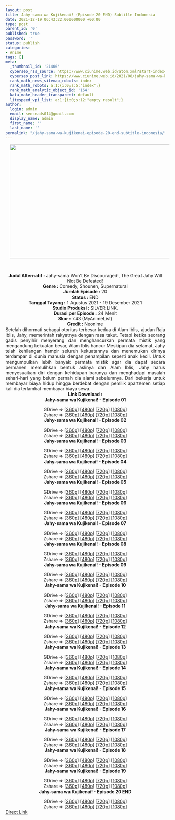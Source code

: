 ```yaml
---
layout: post
title: Jahy-sama wa Kujikenai! (Episode 20 END) Subtitle Indonesia
date: 2021-12-19 06:43:22.000000000 +00:00
type: post
parent_id: '0'
published: true
password: ''
status: publish
categories:
- Anime
tags: []
meta:
  _thumbnail_id: '21406'
  cyberseo_rss_source: https://www.ciunime.web.id/atom.xml?start-index=1
  cyberseo_post_link: https://www.ciunime.web.id/2021/08/jahy-sama-wa-kujikenai-subtitle.html
  rank_math_news_sitemap_robots: index
  rank_math_robots: a:1:{i:0;s:5:"index";}
  rank_math_analytic_object_id: '164'
  kata_make_header_transparent: default
  litespeed_vpi_list: a:1:{i:0;s:12:"empty result";}
author:
  login: admin
  email: senseads014@gmail.com
  display_name: admin
  first_name: ''
  last_name: ''
permalink: "/jahy-sama-wa-kujikenai-episode-20-end-subtitle-indonesia/"
---
```

<div>
<div class="separator" style="clear: both; text-align: center;"><a href="https://1.bp.blogspot.com/-0QNS8yHhizw/YQuirOS1_KI/AAAAAAAAfAA/02tyLnR5R-gvLnFj10hfIehIcRQTz-J7QCLcBGAsYHQ/s1280/Jahy-sama%2Bwa%2BKujikenai%2521.jpg" style="margin-left: 1em; margin-right: 1em;"><img border="0" data-original-height="720" data-original-width="1280" height="360" src="{{ site.baseurl }}/assets/2021/12/Jahy-sama%2Bwa%2BKujikenai%2521.jpg" width="640" /></a></div>
<p><b><br /></b></div>
<div style="text-align: center;"><b style="font-weight: bold;">Judul</b><b style="font-weight: bold;"><b> Alternatif</b> :</b> Jahy-sama Won't Be Discouraged!, The Great Jahy Will Not Be Defeated!</div>
<div style="text-align: center;"><b><b>Genre :</b></b> Comedy, Shounen, Supernatural</div>
<div style="text-align: center;"><b>Jumlah Episode :</b> 20<br /><b>Status : </b>END<br /><b>Tanggal Tayang :</b> 1 Agustus 2021&nbsp;- 19 Desember 2021<br /><b>Studio Produksi :</b> SILVER LINK.<br /><b>Durasi per Episode :</b> 24 Menit</div>
<div style="text-align: center;"><b>Skor :</b> 7.43 (MyAnimeList)<br /><b>Credit :</b> Neonime</div>
<div style="text-align: center;"></div>
<div style="text-align: justify;">Setelah dihormati sebagai otoritas terbesar kedua di Alam Iblis, ajudan Raja Iblis, Jahy, memerintah rakyatnya dengan rasa takut. Tetapi ketika seorang gadis penyihir menyerang dan menghancurkan permata mistik yang mengandung kekuatan besar, Alam Iblis hancur.Meskipun dia selamat, Jahy telah kehilangan hampir seluruh kekuatannya dan menemukan dirinya terdampar di dunia manusia dengan penampilan seperti anak kecil. Untuk mengumpulkan lebih banyak permata mistik agar dia dapat secara permanen memulihkan bentuk aslinya dan Alam Iblis, Jahy harus menyesuaikan diri dengan kehidupan barunya dan menghadapi masalah sehari-hari yang belum pernah dia alami sebelumnya. Dari bekerja untuk membayar biaya hidup hingga berdebat dengan pemilik apartemen setiap kali dia terlambat membayar biaya sewa.</div>
<div style="text-align: justify;"></div>
<div style="text-align: justify;"></div>
<div style="text-align: center;"><b>Link Download :</b></div>
<div style="text-align: center;"><b>Jahy-sama wa Kujikenai!&nbsp;- Episode 01</b></p>
<div style="text-align: center;">GDrive =&gt; [<a href="https://acefile.co/f/51366009/neonime_jahy-agung-pantang-mundur-01-360p-zip" target="_blank" rel="noopener">360p</a>] [<a href="https://acefile.co/f/51365416/neonime_jahy-agung-pantang-mundur-01-480p-zip" target="_blank" rel="noopener">480p</a>] [<a href="https://acefile.co/f/51365411/neonime_jahy-agung-pantang-mundur-01-720p-zip" target="_blank" rel="noopener">720p</a>] [<a href="https://acefile.co/f/51366013/neonime_jahy-agung-pantang-mundur-01-1080p-zip" target="_blank" rel="noopener">1080p</a>]<br />Zshare =&gt; [<a href="https://www17.zippyshare.com/v/mJOh4grh/file.html" target="_blank" rel="noopener">360p</a>] [<a href="https://www105.zippyshare.com/v/PcgdfPxH/file.html" target="_blank" rel="noopener">480p</a>] [<a href="https://www75.zippyshare.com/v/eSwD42NM/file.html" target="_blank" rel="noopener">720p</a>] [<a href="https://www78.zippyshare.com/v/bOtkSIhC/file.html" target="_blank" rel="noopener">1080p</a>]</div>
<div style="text-align: center;"><b>Jahy-sama wa Kujikenai!&nbsp;- Episode 02</b></p>
<div>GDrive =&gt; [<a href="https://acefile.co/f/51944489/jwk-02-360p-samehadaku-sbs-mp4" target="_blank" rel="noopener">360p</a>] [<a href="https://acefile.co/f/51946462/neonime_jahy_agung_pantang_mundur_-_02-480p-zip" target="_blank" rel="noopener">480p</a>] [<a href="https://acefile.co/f/51946711/neonime_jahy_agung_pantang_mundur_-_02-720p-zip" target="_blank" rel="noopener">720p</a>] [<a href="https://acefile.co/f/51947098/neonime_jahy_agung_pantang_mundur_-_02-1080p-zip" target="_blank" rel="noopener">1080p</a>]<br />Zshare =&gt; [<a href="https://www44.zippyshare.com/v/VvaUEJ2Q/file.html" target="_blank" rel="noopener">360p</a>] [<a href="https://www101.zippyshare.com/v/pC9Bp9ve/file.html" target="_blank" rel="noopener">480p</a>] [<a href="https://www61.zippyshare.com/v/WuSZB5Ve/file.html" target="_blank" rel="noopener">720p</a>] [<a href="https://www12.zippyshare.com/v/HqSolzmh/file.html" target="_blank" rel="noopener">1080p</a>]</div>
<div>
<div><b>Jahy-sama wa Kujikenai!&nbsp;- Episode 03</b></p>
<div>GDrive =&gt; [<a href="https://mir.cr/0Q07WJ5A" target="_blank" rel="noopener">360p</a>] [<a href="https://acefile.co/f/52522447/neonime_jahy_agung_pantang_mundur__-_03-480p-zip" target="_blank" rel="noopener">480p</a>] [<a href="https://acefile.co/f/52522444/neonime_jahy_agung_pantang_mundur__-_03-720p-zip" target="_blank" rel="noopener">720p</a>] [<a href="https://acefile.co/f/52522439/neonime_jahy_agung_pantang_mundur__-_03-1080p-zip" target="_blank" rel="noopener">1080p</a>]<br />Zshare =&gt; [<a href="https://www4.zippyshare.com/v/ZeXvWY3b/file.html" target="_blank" rel="noopener">360p</a>] [<a href="https://www75.zippyshare.com/v/HKXYOAJm/file.html" target="_blank" rel="noopener">480p</a>] [<a href="https://www29.zippyshare.com/v/gDuGsegA/file.html" target="_blank" rel="noopener">720p</a>] [<a href="https://www82.zippyshare.com/v/3Md3mHej/file.html" target="_blank" rel="noopener">1080p</a>]</div>
</div>
<div><b>Jahy-sama wa Kujikenai!&nbsp;- Episode 04</b></p>
<div>GDrive =&gt; [<a href="https://acefile.co/f/53635557/jwk-04-360p-samehadaku-care-mp4" target="_blank" rel="noopener">360p</a>] [<a href="https://acefile.co/f/53637065/neonime_jwk-04-480p-zip" target="_blank" rel="noopener">480p</a>] [<a href="https://acefile.co/f/53637214/neonime_jwk-04-720p-zip" target="_blank" rel="noopener">720p</a>] [<a href="https://acefile.co/f/53637478/neonime_jwk-04-1080p-zip" target="_blank" rel="noopener">1080p</a>]<br />Zshare =&gt; [<a href="https://www69.zippyshare.com/v/W21o4Tlx/file.html" target="_blank" rel="noopener">360p</a>] [<a href="https://www37.zippyshare.com/v/q5CE6K2v/file.html" target="_blank" rel="noopener">480p</a>] [<a href="https://www41.zippyshare.com/v/OFGNtj7A/file.html" target="_blank" rel="noopener">720p</a>] [<a href="https://www96.zippyshare.com/v/4kPvCjW3/file.html" target="_blank" rel="noopener">1080p</a>]</div>
</div>
</div>
<div><b>Jahy-sama wa Kujikenai!&nbsp;- Episode 05</b></p>
<div>GDrive =&gt; [<a href="https://acefile.co/f/54189458/neonime_jahy_agung_pantang_mundur_-_05-360p-zip" target="_blank" rel="noopener">360p</a>] [<a href="https://acefile.co/f/54188357/neonime_jahy_agung_pantang_mundur_-_05-480p-zip" target="_blank" rel="noopener">480p</a>] [<a href="https://acefile.co/f/54188352/neonime_jahy_agung_pantang_mundur_-_05-720p-zip" target="_blank" rel="noopener">720p</a>] [<a href="https://acefile.co/f/54189398/neonime_jahy_agung_pantang_mundur_-_05-1080p-zip" target="_blank" rel="noopener">1080p</a>]<br />Zshare =&gt; [<a href="https://www24.zippyshare.com/v/NkN8bySQ/file.html" target="_blank" rel="noopener">360p</a>] [<a href="https://www78.zippyshare.com/v/q1qmhsEM/file.html" target="_blank" rel="noopener">480p</a>] [<a href="https://www101.zippyshare.com/v/23MlkOJQ/file.html" target="_blank" rel="noopener">720p</a>] [<a href="https://www37.zippyshare.com/v/Bz7jctZG/file.html" target="_blank" rel="noopener">1080p</a>]</div>
</div>
<div><b>Jahy-sama wa Kujikenai!&nbsp;- Episode 06</b></p>
<div>GDrive =&gt; [<a href="https://acefile.co/f/54727534/jwk-06-360p-samehadaku-care-mp4" target="_blank" rel="noopener">360p</a>] [<a href="https://acefile.co/f/54728877/neonime_jahy_agung_pantang_mundur_-_06-480p-zip" target="_blank" rel="noopener">480p</a>] [<a href="https://acefile.co/f/54729468/neonime_jahy_agung_pantang_mundur_-_06-720p-zip" target="_blank" rel="noopener">720p</a>] [<a href="https://acefile.co/f/54729820/neonime_jahy_agung_pantang_mundur_-_06-1080p-zip" target="_blank" rel="noopener">1080p</a>]<br />Zshare =&gt; [<a href="https://www15.zippyshare.com/v/2X1IMC0U/file.html" target="_blank" rel="noopener">360p</a>] [<a href="https://acefile.co/f/54728877/neonime_jahy_agung_pantang_mundur_-_06-480p-zip" target="_blank" rel="noopener">480p</a>] [<a href="https://www1.zippyshare.com/v/XxshAcyk/file.html" target="_blank" rel="noopener">720p</a>] [<a href="https://www39.zippyshare.com/v/AUOWtFtn/file.html" target="_blank" rel="noopener">1080p</a>]</div>
</div>
<div><b>Jahy-sama wa Kujikenai!&nbsp;- Episode 07</b></p>
<div>GDrive =&gt; [<a href="https://acefile.co/f/55295318/jwk-07-360p-samehadaku-care-mp4" target="_blank" rel="noopener">360p</a>] [<a href="https://acefile.co/f/55298206/neonime_jahy_agung_pantang_mundur_-_07-480p-zip" target="_blank" rel="noopener">480p</a>] [<a href="https://acefile.co/f/55298287/neonime_jahy_agung_pantang_mundur_-_07-720p-zip" target="_blank" rel="noopener">720p</a>] [<a href="https://acefile.co/f/55298561/neonime_jahy_agung_pantang_mundur_-_07-1080p-zip" target="_blank" rel="noopener">1080p</a>]<br />Zshare =&gt; [<a href="https://www67.zippyshare.com/v/zeX70gSL/file.html" target="_blank" rel="noopener">360p</a>] [<a href="https://www91.zippyshare.com/v/6B2NQVyh/file.html" target="_blank" rel="noopener">480p</a>] [<a href="https://www91.zippyshare.com/v/xcH7lfT9/file.html" target="_blank" rel="noopener">720p</a>] [<a href="https://www99.zippyshare.com/v/8ezExaic/file.html" target="_blank" rel="noopener">1080p</a>]</div>
</div>
<div><b>Jahy-sama wa Kujikenai!&nbsp;- Episode 08</b></p>
<div>GDrive =&gt; [<a href="https://www.mirrored.to/files/YCVFXZ2U/" target="_blank" rel="noopener">360p</a>] [<a href="https://mir.cr/OP5DPH0A" target="_blank" rel="noopener">480p</a>] [<a href="https://mir.cr/17HNZQ5X" target="_blank" rel="noopener">720p</a>] [<a href="https://mir.cr/1SMQ1WSO" target="_blank" rel="noopener">1080p</a>]<br />Zshare =&gt; [<a href="https://www51.zippyshare.com/v/rWSYWLsb/file.html" target="_blank" rel="noopener">360p</a>] [<a href="https://www102.zippyshare.com/v/LJwVI0Ou/file.html" target="_blank" rel="noopener">480p</a>] [<a href="https://www16.zippyshare.com/v/IosM7RZ5/file.html" target="_blank" rel="noopener">720p</a>] [<a href="https://www52.zippyshare.com/v/YzMGHPLy/file.html" target="_blank" rel="noopener">1080p</a>]</div>
</div>
<div><b>Jahy-sama wa Kujikenai!&nbsp;- Episode 09</b></p>
<div>GDrive =&gt; [<a href="https://acefile.co/f/56530129/jwk-9-360p-samehadaku-care-mp4" target="_blank" rel="noopener">360p</a>] [<a href="https://acefile.co/f/56534471/neonime_jahy_agung_pantang_mundur_-_09-480p-zip" target="_blank" rel="noopener">480p</a>] [<a href="https://acefile.co/f/56534473/neonime_jahy_agung_pantang_mundur_-_09-720p-zip" target="_blank" rel="noopener">720p</a>] [<a href="https://acefile.co/f/56534475/neonime_jahy_agung_pantang_mundur_-_09-1080p-zip" target="_blank" rel="noopener">1080p</a>]<br />Zshare =&gt; [<a href="https://www30.zippyshare.com/v/VGuO2kSA/file.html" target="_blank" rel="noopener">360p</a>] [<a href="https://www102.zippyshare.com/v/nfxr2IbQ/file.html" target="_blank" rel="noopener">480p</a>] [<a href="https://www57.zippyshare.com/v/Tx7And1U/file.html" target="_blank" rel="noopener">720p</a>] [<a href="https://www56.zippyshare.com/v/B6lhUyWv/file.html" target="_blank" rel="noopener">1080p</a>]</div>
</div>
<div><b>Jahy-sama wa Kujikenai!&nbsp;- Episode 10</b></p>
<div>GDrive =&gt; [<a href="https://acefile.co/f/57149951/snp-1-360p-samehadaku-care-mp4" target="_blank" rel="noopener">360p</a>] [<a href="https://acefile.co/f/57169384/neonime_jahy-agung-pantang-mundur-10-480p-zip" target="_blank" rel="noopener">480p</a>] [<a href="https://acefile.co/f/57170613/neonime_jahy-agung-pantang-mundur-10-720p-zip" target="_blank" rel="noopener">720p</a>] [<a href="https://acefile.co/f/57170616/neonime_jahy-agung-pantang-mundur-10-1080p-zip" target="_blank" rel="noopener">1080p</a>]<br />Zshare =&gt; [<a href="https://www76.zippyshare.com/v/ay10BEt1/file.html" target="_blank" rel="noopener">360p</a>] [<a href="https://www12.zippyshare.com/v/PRWDL3xX/file.html" target="_blank" rel="noopener">480p</a>] [<a href="https://www38.zippyshare.com/v/z7bQGbwN/file.html" target="_blank" rel="noopener">720p</a>] [<a href="https://www23.zippyshare.com/v/6ZwtXz8B/file.html" target="_blank" rel="noopener">1080p</a>]</div>
</div>
<div><b>Jahy-sama wa Kujikenai!&nbsp;- Episode 11</b></p>
<div>GDrive =&gt; [<a href="https://acefile.co/f/57746151/jwk-11-360p-samehadaku-care-mp4" target="_blank" rel="noopener">360p</a>] [<a href="https://acefile.co/f/57743522/neonime_jahy_agung_pantang_mundur__-_11-480p-zip" target="_blank" rel="noopener">480p</a>] [<a href="https://acefile.co/f/57743597/neonime_jahy_agung_pantang_mundur__-_11-720p-zip" target="_blank" rel="noopener">720p</a>] [<a href="https://acefile.co/f/57743917/neonime_jahy_agung_pantang_mundur__-_11-1080p-zip" target="_blank" rel="noopener">1080p</a>]<br />Zshare =&gt; [<a href="https://www61.zippyshare.com/v/ZhKkBi1u/file.html" target="_blank" rel="noopener">360p</a>] [<a href="https://www37.zippyshare.com/v/jfBDEl3B/file.html" target="_blank" rel="noopener">480p</a>] [<a href="https://www31.zippyshare.com/v/5m5yFEAy/file.html" target="_blank" rel="noopener">720p</a>] [<a href="https://www93.zippyshare.com/v/Rgnma18y/file.html" target="_blank" rel="noopener">1080p</a>]</div>
</div>
<div><b>Jahy-sama wa Kujikenai!&nbsp;- Episode 12</b></p>
<div>GDrive =&gt; [<a href="https://www.mp4upload.com/qr3ohev3da96" target="_blank" rel="noopener">360p</a>] [<a href="https://acefile.co/f/58303333/neonime_jahy_agung_pantang_mundur__-_12-480p-zip" target="_blank" rel="noopener">480p</a>] [<a href="https://acefile.co/f/58303489/neonime_jahy_agung_pantang_mundur__-_12-720p-zip" target="_blank" rel="noopener">720p</a>] [<a href="https://acefile.co/f/58303493/neonime_jahy_agung_pantang_mundur__-_12-1080p-zip" target="_blank" rel="noopener">1080p</a>]<br />Zshare =&gt; [<a href="https://www47.zippyshare.com/v/ATIIj85Y/file.html" target="_blank" rel="noopener">360p</a>] [<a href="https://www117.zippyshare.com/v/An4Ihja3/file.html" target="_blank" rel="noopener">480p</a>] [<a href="https://www81.zippyshare.com/v/m6c9pqq0/file.html" target="_blank" rel="noopener">720p</a>] [<a href="https://www70.zippyshare.com/v/dDuKKqiH/file.html" target="_blank" rel="noopener">1080p</a>]</div>
</div>
<div><b>Jahy-sama wa Kujikenai!&nbsp;- Episode 13</b></p>
<div>GDrive =&gt; [<a href="https://www.mp4upload.com/72sjadydtsin" target="_blank" rel="noopener">360p</a>] [<a href="https://acefile.co/f/58834554/neonime_jahy_agung_pantang_mundur_-_13-480p-zip" target="_blank" rel="noopener">480p</a>] [<a href="https://acefile.co/f/58834574/neonime_jahy_agung_pantang_mundur_-_13-720p-zip" target="_blank" rel="noopener">720p</a>] [<a href="https://acefile.co/f/58834898/neonime_jahy_agung_pantang_mundur_-_13-1080p-zip" target="_blank" rel="noopener">1080p</a>]<br />Zshare =&gt; [<a href="https://www33.zippyshare.com/v/7HLuj3rE/file.html" target="_blank" rel="noopener">360p</a>] [<a href="https://www53.zippyshare.com/v/eeQXULqj/file.html" target="_blank" rel="noopener">480p</a>] [<a href="https://www6.zippyshare.com/v/Xlx4pRGy/file.html" target="_blank" rel="noopener">720p</a>] [<a href="https://www85.zippyshare.com/v/I7CMp8nK/file.html" target="_blank" rel="noopener">1080p</a>]</div>
</div>
<div><b>Jahy-sama wa Kujikenai!&nbsp;- Episode 14</b></p>
<div>GDrive =&gt; [<a href="https://www.mp4upload.com/eahuww7nhmfo" target="_blank" rel="noopener">360p</a>] [<a href="https://acefile.co/f/59348181/neonime_jahy_agung_pantang_mundur_-_14-480p-zip" target="_blank" rel="noopener">480p</a>] [<a href="https://acefile.co/f/59348184/neonime_jahy_agung_pantang_mundur_-_14-720p-zip" target="_blank" rel="noopener">720p</a>] [<a href="https://acefile.co/f/59348185/neonime_jahy_agung_pantang_mundur_-_14-1080p-zip" target="_blank" rel="noopener">1080p</a>]<br />Zshare =&gt; [<a href="https://www97.zippyshare.com/v/SG6xfrDA/file.html" target="_blank" rel="noopener">360p</a>] [<a href="https://www85.zippyshare.com/v/o8XBhcPe/file.html" target="_blank" rel="noopener">480p</a>] [<a href="https://www120.zippyshare.com/v/W29jmgDE/file.html" target="_blank" rel="noopener">720p</a>] [<a href="https://www46.zippyshare.com/v/Q08BMKwN/file.html" target="_blank" rel="noopener">1080p</a>]</div>
</div>
<div><b>Jahy-sama wa Kujikenai!&nbsp;- Episode 15</b></p>
<div>GDrive =&gt; [<a href="https://www.mp4upload.com/4rjle1se5cy2" target="_blank" rel="noopener">360p</a>] [<a href="https://acefile.co/f/59938671/neonime_jahy_agung_pantang_mundur_-_15-480p-zip" target="_blank" rel="noopener">480p</a>] [<a href="https://acefile.co/f/59938673/neonime_jahy_agung_pantang_mundur_-_15-720p-zip" target="_blank" rel="noopener">720p</a>] [<a href="https://acefile.co/f/59938675/neonime_jahy_agung_pantang_mundur_-_15-1080p-zip" target="_blank" rel="noopener">1080p</a>]<br />Zshare =&gt; [<a href="https://www103.zippyshare.com/v/nA0v9pu6/file.html" target="_blank" rel="noopener">360p</a>] [<a href="https://www48.zippyshare.com/v/aq7I2M4w/file.html" target="_blank" rel="noopener">480p</a>] [<a href="https://www1.zippyshare.com/v/UhirnuP8/file.html" target="_blank" rel="noopener">720p</a>] [<a href="https://www50.zippyshare.com/v/bKfMYwpw/file.html" target="_blank" rel="noopener">1080p</a>]</div>
</div>
<div><b>Jahy-sama wa Kujikenai!&nbsp;- Episode 16</b></p>
<div>GDrive =&gt; [<a href="https://www.mirrored.to/files/0PPWVSR0/Jahy-sama_wa_Kujikenai__-_16.360.mp4_links" target="_blank" rel="noopener">360p</a>] [<a href="https://acefile.co/f/60505520/neonime_jahy_agung_pantang_mundur_-_16-480p-zip" target="_blank" rel="noopener">480p</a>] [<a href="https://acefile.co/f/60505839/neonime_jahy_agung_pantang_mundur_-_16-720p-zip" target="_blank" rel="noopener">720p</a>] [<a href="https://acefile.co/f/60506240/neonime_jahy_agung_pantang_mundur_-_16-1080p-zip" target="_blank" rel="noopener">1080p</a>]<br />Zshare =&gt; [<a href="https://www50.zippyshare.com/v/Nj66LiDX/file.html" target="_blank" rel="noopener">360p</a>] [<a href="https://www51.zippyshare.com/v/Antqj6xn/file.html" target="_blank" rel="noopener">480p</a>] [<a href="https://www14.zippyshare.com/v/ukq9oXjF/file.html" target="_blank" rel="noopener">720p</a>] [<a href="https://www104.zippyshare.com/v/938Fb2WU/file.html" target="_blank" rel="noopener">1080p</a>]</div>
</div>
<div><b>Jahy-sama wa Kujikenai!&nbsp;- Episode 17</b></p>
<div>GDrive =&gt; [<a href="https://www.mp4upload.com/8l86gejm0b9p" target="_blank" rel="noopener">360p</a>] [<a href="https://acefile.co/f/61106302/neonime_jahy-agung-pantang-mundur-17-480p-zip" target="_blank" rel="noopener">480p</a>] [<a href="https://acefile.co/f/61106305/neonime_jahy-agung-pantang-mundur-17-720p-zip" target="_blank" rel="noopener">720p</a>] [<a href="https://acefile.co/f/61106310/neonime_jahy-agung-pantang-mundur-17-1080p-zip" target="_blank" rel="noopener">1080p</a>]<br />Zshare =&gt; [<a href="https://www120.zippyshare.com/v/E6gikzT4/file.html" target="_blank" rel="noopener">360p</a>] [<a href="https://www17.zippyshare.com/v/UhvFepxf/file.html" target="_blank" rel="noopener">480p</a>] [<a href="https://www21.zippyshare.com/v/OrwbTODA/file.html" target="_blank" rel="noopener">720p</a>] [<a href="https://www54.zippyshare.com/v/Rsr5CxrU/file.html" target="_blank" rel="noopener">1080p</a>]</div>
</div>
<div><b>Jahy-sama wa Kujikenai!&nbsp;- Episode 18</b></p>
<div>GDrive =&gt; [<a href="https://www.mp4upload.com/orqt4m11xtnc" target="_blank" rel="noopener">360p</a>] [<a href="https://acefile.co/f/61674237/neonime_jahy_agung_pantang_mundur_-_18-480p-zip" target="_blank" rel="noopener">480p</a>] [<a href="https://acefile.co/f/61674416/neonime_jahy_agung_pantang_mundur_-_18-720p-zip" target="_blank" rel="noopener">720p</a>] [<a href="https://acefile.co/f/61674728/neonime_jahy_agung_pantang_mundur_-_18-1080p-zip" target="_blank" rel="noopener">1080p</a>]<br />Zshare =&gt; [<a href="https://www3.zippyshare.com/v/6HzxZJln/file.html" target="_blank" rel="noopener">360p</a>] [<a href="https://www29.zippyshare.com/v/2rQXvwVN/file.html" target="_blank" rel="noopener">480p</a>] [<a href="https://www32.zippyshare.com/v/ZDMx0R7K/file.html" target="_blank" rel="noopener">720p</a>] [<a href="https://www32.zippyshare.com/v/zkIX6H9B/file.html" target="_blank" rel="noopener">1080p</a>]</div>
</div>
<div><b>Jahy-sama wa Kujikenai!&nbsp;- Episode 19</b></p>
<div>GDrive =&gt; [<a href="https://www.mp4upload.com/k6srbldvooo1" target="_blank" rel="noopener">360p</a>] [<a href="https://acefile.co/f/62260425/neonime__jahy_agung_pantang_mundur_-_19-480p-zip" target="_blank" rel="noopener">480p</a>] [<a href="https://acefile.co/f/62260896/neonime__jahy_agung_pantang_mundur_-_19-720p-zip" rel="noopener" target="_blank">720p</a>] [<a href="https://acefile.co/f/62261111/neonime__jahy_agung_pantang_mundur_-_19-1080p-zip" target="_blank" rel="noopener">1080p</a>]<br />Zshare =&gt; [<a href="https://www32.zippyshare.com/v/PMhPGXmM/file.html" target="_blank" rel="noopener">360p</a>] [<a href="https://www69.zippyshare.com/v/CRKGDTy9/file.html" target="_blank" rel="noopener">480p</a>] [<a href="https://www11.zippyshare.com/v/n8BvpImP/file.html" target="_blank" rel="noopener">720p</a>] [<a href="https://www48.zippyshare.com/v/5HQRERLH/file.html" target="_blank" rel="noopener">1080p</a>]</div>
</div>
<div><b>Jahy-sama wa Kujikenai!&nbsp;- Episode 20 END</b></p>
<div>GDrive =&gt; [<a href="https://www.mp4upload.com/rpq7e3iugicz" target="_blank" rel="noopener">360p</a>] [<a href="http://www.solidfiles.com/v/jQ4zAzRPvwMdn" target="_blank" rel="noopener">480p</a>] [<a href="http://www.solidfiles.com/v/pdNGGR5k8Mwxg" target="_blank" rel="noopener">720p</a>] [<a href="https://mir.cr/AHI4CMPH" target="_blank" rel="noopener">1080p</a>]<br />Zshare =&gt; [<a href="https://www59.zippyshare.com/v/TUw8STTe/file.html" target="_blank" rel="noopener">360p</a>] [<a href="https://www23.zippyshare.com/v/0OcNsQpp/file.html" target="_blank" rel="noopener">480p</a>] [<a href="https://www60.zippyshare.com/v/OShfwLSf/file.html" target="_blank" rel="noopener">720p</a>] [<a href="https://www10.zippyshare.com/v/bK7fmlp1/file.html" target="_blank" rel="noopener">1080p</a>]</div>
</div>
</div>
</div>
<link rel="stylesheet" href="https://cdnjs.cloudflare.com/ajax/libs/font-awesome/4.7.0/css/font-awesome.min.css" />
<div class="divbtn"> <a href="https://handymansurrender.com/fihup8buzv?key=94550f7ce39444073321dde3b8782f97" class="btn"><i class="fa fa-download"></i> Direct Link</a> </div>
